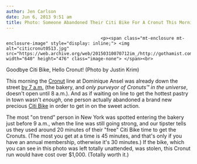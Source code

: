 ```yaml
---
author: Jen Carlson
date: Jun 6, 2013 9:51 am
title: Photo: Someone Abandoned Their Citi Bike For A Cronut This Morning
---
```


	
										<p><span class="mt-enclosure mt-enclosure-image" style="display: inline;"> <img alt="citicronut0513.jpg" src="https://web.archive.org/web/20150310070712im_/http://gothamist.com/attachments/arts_jen/citicronut0513.jpg" width="640" height="476" class="image-none"> </span><br>
<span class="photo_caption">Goodbye Citi Bike, Hello Cronut! (Photo by Justin Krim)</span></p>

<p>This morning the <a href="https://web.archive.org/web/20150310070712/http://gothamist.com/tags/cronut">Cronut</a> line at Dominique Ansel was already down the street <a href="https://web.archive.org/web/20150310070712/https://twitter.com/moneyries/status/342599112778199041">by 7 a.m.</a> (the bakery, and <em>only purveyor of Cronuts&#x2122; in the universe</em>, doesn&apos;t open until 8 a.m.). And as if waiting on line to get the hottest pastry in town wasn&apos;t <em>enough</em>, one person actually abandoned a brand new precious <a href="https://web.archive.org/web/20150310070712/http://gothamist.com/tags/citibike">Citi Bike</a> in order to get in on the sweet action.</p>

<p>The most &quot;on trend&quot; person in New York was spotted entering the bakery just before 9 a.m., when the line was still going strong, and our tipster tells us they used around 20 minutes of their &quot;free&quot; Citi Bike time to get the Cronuts. (The most you get at a time is 45 minutes, and that&apos;s only if you have an annual membership, otherwise it&apos;s 30 minutes.) If the bike, which you can see in this photo was left totally unattended, was stolen, this Cronut run would have cost over $1,000. (Totally worth it.)</p>					
										
									
				